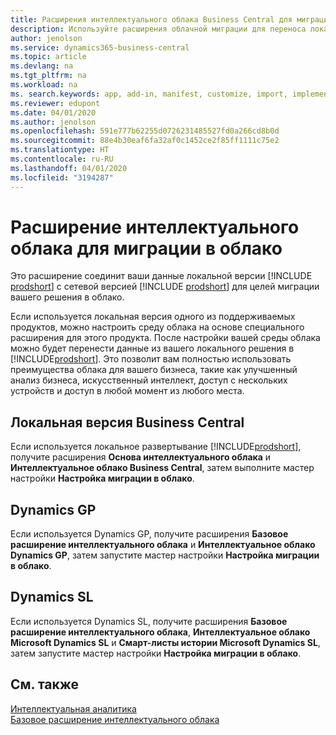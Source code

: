 ```yaml
---
title: Расширения интеллектуального облака Business Central для миграции в облако | Microsoft Docs
description: Используйте расширения облачной миграции для переноса локальных данных в сетевую версию Business Central. Эти расширения перемещают ваши локальные данные в облако, чтобы вы могли использовать сетевую версию Business Central с вашими существующими данными.
author: jenolson
ms.service: dynamics365-business-central
ms.topic: article
ms.devlang: na
ms.tgt_pltfrm: na
ms.workload: na
ms. search.keywords: app, add-in, manifest, customize, import, implement
ms.reviewer: edupont
ms.date: 04/01/2020
ms.author: jenolson
ms.openlocfilehash: 591e777b62255d0726231485527fd0a266cd8b0d
ms.sourcegitcommit: 88e4b30eaf6fa32af0c1452ce2f85ff1111c75e2
ms.translationtype: HT
ms.contentlocale: ru-RU
ms.lasthandoff: 04/01/2020
ms.locfileid: "3194287"
---
```

# <a name="intelligent-cloud-extensions-for-cloud-migration"></a>Расширение интеллектуального облака для миграции в облако

Это расширение соединит ваши данные локальной версии [!INCLUDE [prodshort](includes/prodshort.md)] с сетевой версией [!INCLUDE [prodshort](includes/prodshort.md)] для целей миграции вашего решения в облако.  

Если используется локальная версия одного из поддерживаемых продуктов, можно настроить среду облака на основе специального расширения для этого продукта. После настройки вашей среды облака можно будет перенести данные из вашего локального решения в [!INCLUDE[prodshort](includes/prodshort.md)]. Это позволит вам полностью использовать преимущества облака для вашего бизнеса, такие как улучшенный анализ бизнеса, искусственный интеллект, доступ с нескольких устройств и доступ в любой момент из любого места.  

## <a name="business-central-on-premises"></a>Локальная версия Business Central
Если используется локальное развертывание [!INCLUDE[prodshort](includes/prodshort.md)], получите расширения **Основа интеллектуального облака** и **Интеллектуальное облако Business Central**, затем выполните мастер настройки **Настройка миграции в облако**.  

## <a name="dynamics-gp"></a>Dynamics GP
Если используется Dynamics GP, получите расширения **Базовое расширение интеллектуального облака** и **Интеллектуальное облако Dynamics GP**, затем запустите мастер настройки **Настройка миграции в облако**.  

## <a name="dynamics-sl"></a>Dynamics SL
Если используется Dynamics SL, получите расширения **Базовое расширение интеллектуального облака**, **Интеллектуальное облако Microsoft Dynamics SL** и **Смарт-листы истории Microsoft Dynamics SL**, затем запустите мастер настройки **Настройка миграции в облако**.  

## <a name="see-also"></a>См. также

[Интеллектуальная аналитика](about-intelligent-cloud.md)  
[Базовое расширение интеллектуального облака](ui-extensions-intelligent-cloud.md)  
